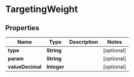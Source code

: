 

# TargetingWeight


## Properties

| Name | Type | Description | Notes |
|------------ | ------------- | ------------- | -------------|
|**type** | **String** |  |  [optional] |
|**param** | **String** |  |  [optional] |
|**valueDecimal** | **Integer** |  |  [optional] |



